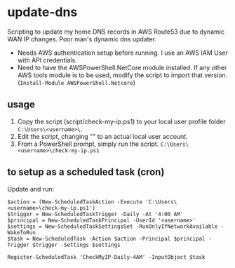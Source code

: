 # update-dns
Scripting to update my home DNS records in AWS Route53 due to dynamic WAN IP changes. Poor man's dynamic dns updater.

- Needs AWS authentication setup before running. I use an AWS IAM User with API credentials.
- Need to have the AWSPowerShell.NetCore module installed. If any other AWS tools module is to be used, modify the script to import that version.
(`Install-Module AWSPowerShell.Netcore`)

## usage
1. Copy the script (script/check-my-ip.ps1) to your local user profile folder `C:\Users\<username>\`.
1. Edit the script, changing "<username>" to an actual local user account.
1. From a PowerShell prompt, simply run the script.
`C:\Users\<username>\check-my-ip.ps1`

## to setup as a scheduled task (cron)
Update <username> and run:
```
$action = (New-ScheduledTaskAction -Execute 'C:\Users\<username>\check-my-ip.ps1')
$trigger = New-ScheduledTaskTrigger -Daily -At '4:00 AM'
$principal = New-ScheduledTaskPrincipal -UserId '<username>'
$settings = New-ScheduledTaskSettingsSet -RunOnlyIfNetworkAvailable -WakeToRun
$task = New-ScheduledTask -Action $action -Principal $principal -Trigger $trigger -Settings $settings

Register-ScheduledTask 'CheckMyIP-Daily-4AM' -InputObject $task
```